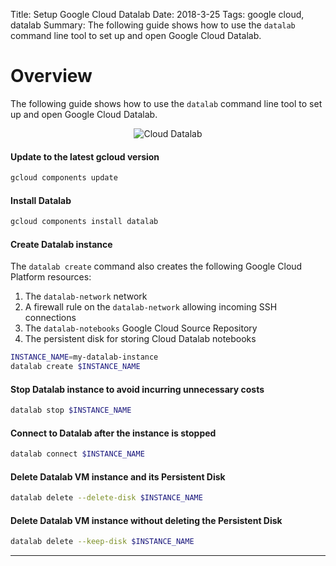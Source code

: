 Title: Setup Google Cloud Datalab
Date: 2018-3-25
Tags: google cloud, datalab
Summary: The following guide shows how to use the `datalab` command line tool to set up and open Google Cloud Datalab.

# Overview

The following guide shows how to use the `datalab` command line tool to set up and open Google Cloud Datalab.

<p align="center">
<img src="images/logos/card_gcp_clouddatalab.png" alt="Cloud Datalab">
</p>

#### Update to the latest gcloud version
```sh
gcloud components update
```

#### Install Datalab
```sh
gcloud components install datalab
```

#### Create Datalab instance

The `datalab create` command also creates the following Google Cloud Platform resources:

1. The `datalab-network` network
2. A firewall rule on the `datalab-network` allowing incoming SSH connections
3. The `datalab-notebooks` Google Cloud Source Repository
4. The persistent disk for storing Cloud Datalab notebooks

```sh
INSTANCE_NAME=my-datalab-instance
datalab create $INSTANCE_NAME
```

#### Stop Datalab instance to avoid incurring unnecessary costs

```sh
datalab stop $INSTANCE_NAME
```

#### Connect to Datalab after the instance is stopped

```sh
datalab connect $INSTANCE_NAME
```

#### Delete Datalab VM instance and its Persistent Disk
```sh
datalab delete --delete-disk $INSTANCE_NAME
```

#### Delete Datalab VM instance without deleting the Persistent Disk
```sh
datalab delete --keep-disk $INSTANCE_NAME
```

---
